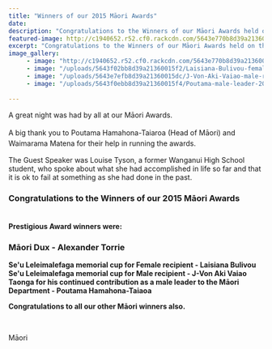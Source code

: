 ```yaml
---
title: "Winners of our 2015 Māori Awards"
date: 
description: "Congratulations to the Winners of our Māori Awards held on the evening of Thursday 29 October at the Wanganui Opera House.  Read the full story for photos..."
featured-image: http://c1940652.r52.cf0.rackcdn.com/5643e770b8d39a21360015d8/Alexander-Torrie-2015-Maori-Dux.jpg
excerpt: "Congratulations to the Winners of our Māori Awards held on the evening of Thursday 29 October at the Wanganui Opera House.  Read the full story for photos..."
image_gallery:
     - image: "http://c1940652.r52.cf0.rackcdn.com/5643e770b8d39a21360015d8/Alexander-Torrie-2015-Maori-Dux.jpg"
     - image: "/uploads/5643f02bb8d39a21360015f2/Laisiana-Bulivou-female-recipient-2015.JPG"
     - image: "/uploads/5643e7efb8d39a21360015dc/J-Von-Aki-Vaiao-male-recipient-2015.JPG"
     - image: "/uploads/5643f0ebb8d39a21360015f4/Poutama-male-leader-2015.JPG"
    
---
```


<p>A great night was had by all at our&nbsp;<span style="line-height: 1.5;">Māori&nbsp;</span><span style="line-height: 1.5;">Awards.&nbsp;</span></p>
<p>A big thank you to Poutama Hamahona-Taiaroa (Head of&nbsp;<span style="line-height: 1.5;">Māori</span><span style="line-height: 1.5;">) and Waimarama Matena for&nbsp;their help in running the awards.</span></p>
<p>The Guest Speaker was Louise Tyson, a former Wanganui High School student, who spoke about what she had accomplished in life so far and that it is ok to fail at something as she had done in the past. &nbsp;</p>
<h3><strong>Congratulations to the Winners of our 2015 Māori Awards&nbsp;<br />&nbsp;</strong></h3>
<p><strong>Prestigious Award winners were:&nbsp;</strong></p>
<h3><strong>Māori Dux - Alexander Torrie</strong><strong><br /></strong></h3>
<p><strong>Se'u Leleimalefaga memorial cup for Female recipient - Laisiana Bulivou</strong><br /><strong><strong>Se'u Leleimalefaga memorial cup for Male recipient</strong>&nbsp;- J-Von Aki Vaiao</strong><br /><strong>Taonga for his continued contribution as a male leader to the Māori Department - Poutama Hamahona-Taiaoa</strong></p>
<p><strong>Congratulations to all our other Māori winners also.</strong></p>
<div><strong><br /></strong></div>
<p class="MsoNormal">Māori</p>

